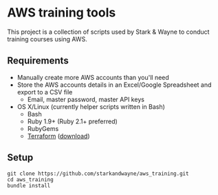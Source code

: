 AWS training tools
==================

This project is a collection of scripts used by Stark & Wayne to conduct training courses using AWS.

Requirements
------------

-	Manually create more AWS accounts than you'll need
-	Store the AWS accounts details in an Excel/Google Spreadsheet and export to a CSV file
	-	Email, master password, master API keys
-	OS X/Linux (currently helper scripts written in Bash)
	-	Bash
	-	Ruby 1.9+ (Ruby 2.1+ preferred)
	-	RubyGems
	-	[Terraform](https://www.terraform.io/) ([download](https://www.terraform.io/downloads.html)\)

Setup
-----

```
git clone https://github.com/starkandwayne/aws_training.git
cd aws_training
bundle install
```
